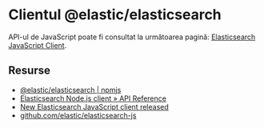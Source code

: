 # Clientul @elastic/elasticsearch

API-ul de JavaScript poate fi consultat la următoarea pagină: [Elasticsearch JavaScript Client](https://www.elastic.co/guide/en/elasticsearch/client/javascript-api/master/index.html).

## Resurse

- [@elastic/elasticsearch | npmjs](https://www.npmjs.com/package/@elastic/elasticsearch)
- [Elasticsearch Node.js client » API Reference](https://www.elastic.co/guide/en/elasticsearch/client/javascript-api/current/api-reference.html)
- [New Elasticsearch JavaScript client released](https://www.elastic.co/blog/new-elasticsearch-javascript-client-released)
- [github.com/elastic/elasticsearch-js](https://github.com/elastic/elasticsearch-js)
